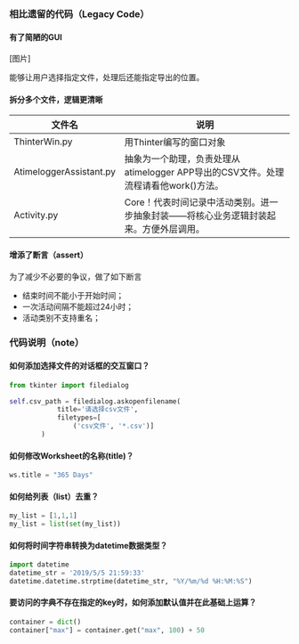 ### 相比遗留的代码（Legacy Code）

#### 有了简陋的GUI

[图片]

能够让用户选择指定文件，处理后还能指定导出的位置。

#### 拆分多个文件，逻辑更清晰

| 文件名                  | 说明                                                         |
| ----------------------- | ------------------------------------------------------------ |
| ThinterWin.py           | 用Thinter编写的窗口对象                                      |
| AtimeloggerAssistant.py | 抽象为一个助理，负责处理从atimelogger APP导出的CSV文件。处理流程请看他work()方法。 |
| Activity.py             | Core！代表时间记录中活动类别。进一步抽象封装——将核心业务逻辑封装起来。方便外层调用。 |



#### 增添了断言（assert）

为了减少不必要的争议，做了如下断言

- 结束时间不能小于开始时间；
- 一次活动间隔不能超过24小时；
- 活动类别不支持重名；



### 代码说明（note）

#### 如何添加选择文件的对话框的交互窗口？

```python
from tkinter import filedialog

self.csv_path = filedialog.askopenfilename(
            title='请选择csv文件',
            filetypes=[
                ('csv文件', '*.csv')]
        )
```

#### 如何修改Worksheet的名称(title)？

```python
ws.title = "365 Days"
```

#### 如何给列表（list）去重？

```python
my_list = [1,1,1]
my_list = list(set(my_list))
```
#### 如何将时间字符串转换为datetime数据类型？

```python
import datetime
datetime_str = '2019/5/5 21:59:33'
datetime.datetime.strptime(datetime_str, "%Y/%m/%d %H:%M:%S")
```

#### 要访问的字典不存在指定的key时，如何添加默认值并在此基础上运算？

```python
container = dict()
container["max"] = container.get("max", 100) + 50
```

